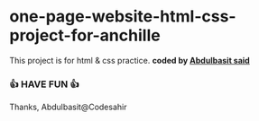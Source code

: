 # one-page-website-html-css-project-for-anchille


This project is for html &amp; css practice.
<b>coded by [Abdulbasit said](https://github.com/abdulbasitsaid)</b>
### 👍 HAVE FUN 👍
Thanks, Abdulbasit@Codesahir

